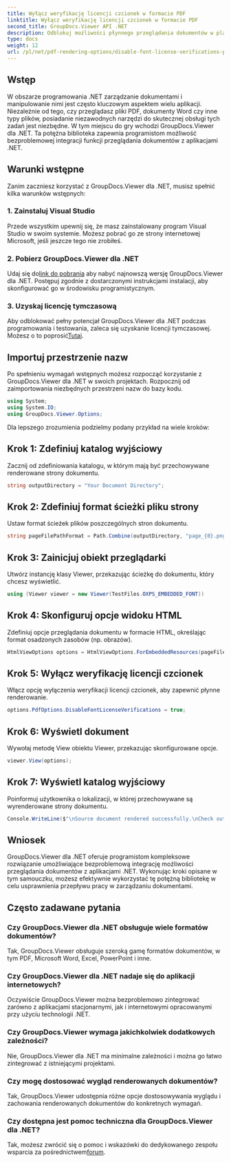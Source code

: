 ```yaml
---
title: Wyłącz weryfikację licencji czcionek w formacie PDF
linktitle: Wyłącz weryfikację licencji czcionek w formacie PDF
second_title: GroupDocs.Viewer API .NET
description: Odblokuj możliwości płynnego przeglądania dokumentów w platformie .NET dzięki GroupDocs.Viewer dla platformy .NET. Z łatwością integruj i dostosowuj renderowanie dokumentów przy minimalnych zależnościach.
type: docs
weight: 12
url: /pl/net/pdf-rendering-options/disable-font-license-verifications-pdf/
---
```

## Wstęp
W obszarze programowania .NET zarządzanie dokumentami i manipulowanie nimi jest często kluczowym aspektem wielu aplikacji. Niezależnie od tego, czy przeglądasz pliki PDF, dokumenty Word czy inne typy plików, posiadanie niezawodnych narzędzi do skutecznej obsługi tych zadań jest niezbędne. W tym miejscu do gry wchodzi GroupDocs.Viewer dla .NET. Ta potężna biblioteka zapewnia programistom możliwość bezproblemowej integracji funkcji przeglądania dokumentów z aplikacjami .NET.
## Warunki wstępne
Zanim zaczniesz korzystać z GroupDocs.Viewer dla .NET, musisz spełnić kilka warunków wstępnych:
### 1. Zainstaluj Visual Studio
Przede wszystkim upewnij się, że masz zainstalowany program Visual Studio w swoim systemie. Możesz pobrać go ze strony internetowej Microsoft, jeśli jeszcze tego nie zrobiłeś.
### 2. Pobierz GroupDocs.Viewer dla .NET
 Udaj się do[link do pobrania](https://releases.groupdocs.com/viewer/net/) aby nabyć najnowszą wersję GroupDocs.Viewer dla .NET. Postępuj zgodnie z dostarczonymi instrukcjami instalacji, aby skonfigurować go w środowisku programistycznym.
### 3. Uzyskaj licencję tymczasową
 Aby odblokować pełny potencjał GroupDocs.Viewer dla .NET podczas programowania i testowania, zaleca się uzyskanie licencji tymczasowej. Możesz o to poprosić[Tutaj](https://purchase.groupdocs.com/temporary-license/).

## Importuj przestrzenie nazw
Po spełnieniu wymagań wstępnych możesz rozpocząć korzystanie z GroupDocs.Viewer dla .NET w swoich projektach. Rozpocznij od zaimportowania niezbędnych przestrzeni nazw do bazy kodu.
```csharp
using System;
using System.IO;
using GroupDocs.Viewer.Options;
```

Dla lepszego zrozumienia podzielmy podany przykład na wiele kroków:
## Krok 1: Zdefiniuj katalog wyjściowy
Zacznij od zdefiniowania katalogu, w którym mają być przechowywane renderowane strony dokumentu.
```csharp
string outputDirectory = "Your Document Directory";
```
## Krok 2: Zdefiniuj format ścieżki pliku strony
Ustaw format ścieżek plików poszczególnych stron dokumentu.
```csharp
string pageFilePathFormat = Path.Combine(outputDirectory, "page_{0}.png");
```
## Krok 3: Zainicjuj obiekt przeglądarki
Utwórz instancję klasy Viewer, przekazując ścieżkę do dokumentu, który chcesz wyświetlić.
```csharp
using (Viewer viewer = new Viewer(TestFiles.OXPS_EMBEDDED_FONT))
```
## Krok 4: Skonfiguruj opcje widoku HTML
Zdefiniuj opcje przeglądania dokumentu w formacie HTML, określając format osadzonych zasobów (np. obrazów).
```csharp
HtmlViewOptions options = HtmlViewOptions.ForEmbeddedResources(pageFilePathFormat);
```
## Krok 5: Wyłącz weryfikację licencji czcionek
Włącz opcję wyłączenia weryfikacji licencji czcionek, aby zapewnić płynne renderowanie.
```csharp
options.PdfOptions.DisableFontLicenseVerifications = true;
```
## Krok 6: Wyświetl dokument
Wywołaj metodę View obiektu Viewer, przekazując skonfigurowane opcje.
```csharp
viewer.View(options);
```
## Krok 7: Wyświetl katalog wyjściowy
Poinformuj użytkownika o lokalizacji, w której przechowywane są wyrenderowane strony dokumentu.
```csharp
Console.WriteLine($"\nSource document rendered successfully.\nCheck output in {outputDirectory}.");
```

## Wniosek
GroupDocs.Viewer dla .NET oferuje programistom kompleksowe rozwiązanie umożliwiające bezproblemową integrację możliwości przeglądania dokumentów z aplikacjami .NET. Wykonując kroki opisane w tym samouczku, możesz efektywnie wykorzystać tę potężną bibliotekę w celu usprawnienia przepływu pracy w zarządzaniu dokumentami.
## Często zadawane pytania
### Czy GroupDocs.Viewer dla .NET obsługuje wiele formatów dokumentów?
Tak, GroupDocs.Viewer obsługuje szeroką gamę formatów dokumentów, w tym PDF, Microsoft Word, Excel, PowerPoint i inne.
### Czy GroupDocs.Viewer dla .NET nadaje się do aplikacji internetowych?
Oczywiście GroupDocs.Viewer można bezproblemowo zintegrować zarówno z aplikacjami stacjonarnymi, jak i internetowymi opracowanymi przy użyciu technologii .NET.
### Czy GroupDocs.Viewer wymaga jakichkolwiek dodatkowych zależności?
Nie, GroupDocs.Viewer dla .NET ma minimalne zależności i można go łatwo zintegrować z istniejącymi projektami.
### Czy mogę dostosować wygląd renderowanych dokumentów?
Tak, GroupDocs.Viewer udostępnia różne opcje dostosowywania wyglądu i zachowania renderowanych dokumentów do konkretnych wymagań.
### Czy dostępna jest pomoc techniczna dla GroupDocs.Viewer dla .NET?
 Tak, możesz zwrócić się o pomoc i wskazówki do dedykowanego zespołu wsparcia za pośrednictwem[forum](https://forum.groupdocs.com/c/viewer/9).